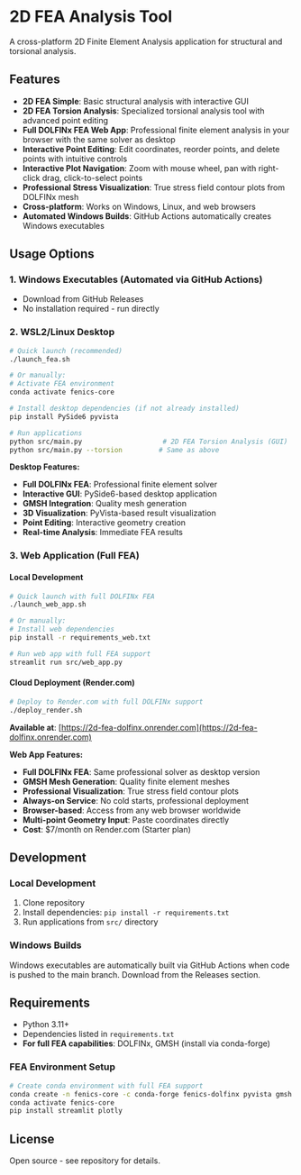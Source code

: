 # 2D FEA Analysis Tool

A cross-platform 2D Finite Element Analysis application for structural and torsional analysis.

## Features

- **2D FEA Simple**: Basic structural analysis with interactive GUI
- **2D FEA Torsion Analysis**: Specialized torsional analysis tool with advanced point editing
- **Full DOLFINx FEA Web App**: Professional finite element analysis in your browser with the same solver as desktop
- **Interactive Point Editing**: Edit coordinates, reorder points, and delete points with intuitive controls
- **Interactive Plot Navigation**: Zoom with mouse wheel, pan with right-click drag, click-to-select points
- **Professional Stress Visualization**: True stress field contour plots from DOLFINx mesh
- **Cross-platform**: Works on Windows, Linux, and web browsers
- **Automated Windows Builds**: GitHub Actions automatically creates Windows executables

## Usage Options

### 1. Windows Executables (Automated via GitHub Actions)
- Download from GitHub Releases
- No installation required - run directly

### 2. WSL2/Linux Desktop
```bash
# Quick launch (recommended)
./launch_fea.sh

# Or manually:
# Activate FEA environment
conda activate fenics-core

# Install desktop dependencies (if not already installed)
pip install PySide6 pyvista

# Run applications
python src/main.py                    # 2D FEA Torsion Analysis (GUI)
python src/main.py --torsion         # Same as above
```

**Desktop Features:**
- **Full DOLFINx FEA**: Professional finite element solver
- **Interactive GUI**: PySide6-based desktop application
- **GMSH Integration**: Quality mesh generation
- **3D Visualization**: PyVista-based result visualization
- **Point Editing**: Interactive geometry creation
- **Real-time Analysis**: Immediate FEA results

### 3. Web Application (Full FEA)

#### Local Development
```bash
# Quick launch with full DOLFINx FEA
./launch_web_app.sh

# Or manually:
# Install web dependencies
pip install -r requirements_web.txt

# Run web app with full FEA support
streamlit run src/web_app.py
```

#### Cloud Deployment (Render.com)
```bash
# Deploy to Render.com with full DOLFINx support
./deploy_render.sh
```

**Available at**: [https://2d-fea-dolfinx.onrender.com](https://2d-fea-dolfinx.onrender.com)

**Web App Features:**
- **Full DOLFINx FEA**: Same professional solver as desktop version
- **GMSH Mesh Generation**: Quality finite element meshes
- **Professional Visualization**: True stress field contour plots
- **Always-on Service**: No cold starts, professional deployment
- **Browser-based**: Access from any web browser worldwide
- **Multi-point Geometry Input**: Paste coordinates directly
- **Cost**: $7/month on Render.com (Starter plan)

## Development

### Local Development
1. Clone repository
2. Install dependencies: `pip install -r requirements.txt`
3. Run applications from `src/` directory

### Windows Builds
Windows executables are automatically built via GitHub Actions when code is pushed to the main branch. Download from the Releases section.

## Requirements

- Python 3.11+
- Dependencies listed in `requirements.txt`
- **For full FEA capabilities**: DOLFINx, GMSH (install via conda-forge)

### FEA Environment Setup
```bash
# Create conda environment with full FEA support
conda create -n fenics-core -c conda-forge fenics-dolfinx pyvista gmsh h5py meshio
conda activate fenics-core
pip install streamlit plotly
```

## License

Open source - see repository for details.
